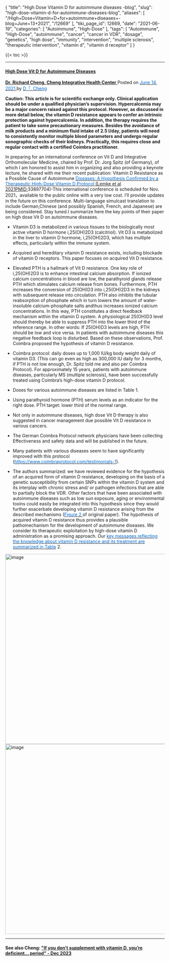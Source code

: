 {
    "title": "High Dose Vitamin D for autoimmune diseases -blog",
    "slug": "high-dose-vitamin-d-for-autoimmune-diseases-blog",
    "aliases": [
        "/High+Dose+Vitamin+D+for+autoimmune+diseases+-blog+June+13+2021",
        "/12669"
    ],
    "tiki_page_id": 12669,
    "date": "2021-06-19",
    "categories": [
        "Autoimmune",
        "High-Dose"
    ],
    "tags": [
        "Autoimmune",
        "High-Dose",
        "autoimmune",
        "cancer",
        "cancer in VDR",
        "dosage",
        "genetics",
        "high dose",
        "immunity",
        "intervention",
        "multiple sclerosis",
        "therapeutic intervention",
        "vitamin d",
        "vitamin d receptor"
    ]
}


{{< toc >}}

---

#### [High Dose Vit D for Autoimmune Diseases](https://www.drwlc.com/blog/2021/06/14/high-dose-vit-d-for-autoimmune-diseases/)

[ **Dr. Richard Cheng, Cheng Integrative Health Center** ](https://www.drwlc.com/blog/)Posted on [<span style="color:#0066cc;">June 14, 2021 </span>](https://www.drwlc.com/blog/2021/06/14/high-dose-vit-d-for-autoimmune-diseases/)by [<span style="color:#0066cc;">D</span><span style="color:#0066cc;">「</span><span style="color:#0066cc;">. Cheng</span>](https://www.drwlc.com/blog/author/drwlc-admin/)

 **Caution: This article is for scientific exchange only. Clinical application should be under a qualified physician’s supervision. Hypercalcemia may be a major concern raised against this protocol. However, as discussed in more detail below, the vitamin D resistance appears to confer an intrinsic protection against hypercalcemia. In addition, the therapy requires the patient to take some precautionary measures. Besides the avoidance of milk products and a minimum fluid intake of 2.5 l/day, patients will need to consistently monitor multiple blood parameters and undergo regular sonographic checks of their kidneys. Practically, this requires close and regular contact with a certified Coimbra practitioner.** 

In preparing for an international conference on Vit D and Integrative Orthomolecular Medicine, chaired by Prof. Dr. Jorg Spitz (of Germany), of which I am honored to assist him in organizing and also providing a keynote lecture, he shared with me their recent publication: Vitamin D Resistance as a Possible Cause of Autoimmune [<span style="color:#0066cc;">Diseases: A Hypothesis Confirmed by a Therapeutic High-Dose Vitamin D Protocol </span>(Lemke et al 2021PMID:](https://www.frontiersin.org/articles/10.3389/fimmu.2021.655739/full#f2)33897704)-This international conference is scheduled for Nov. 2021，available to the public online with a very low cost. I’ll provide updates in the future on this conference. Multi-language simulcast translation to include German,Chinese (and possibly Spanish, French, and Japanese) are being considered. Stay tuned.I summarize here the key points of their paper on high dose Vit D on autoimmune diseases.

* Vitamin D3 is metabolized in various tissues to the biologically most active vitamin D hormone i,25(OH)2D3 (calcitriol). Vit D3 is metabolized in the liver to vitamin D hormone, i,25(OH)2D3, which has multiple effects, particularly within the immune system.

* Acquired and hereditary vitamin D resistance exists, including blockade of vitamin D receptors. This paper focuses on acquired Vit D resistance.

* Elevated PTH is a hallmark of Vit D resistance. One key role of i,25(OH)2D3 is to enhance intestinal calcium absorption. If ionized calcium concentrations in blood are low, the parathyroid glands release PTH which stimulates calcium release from bones. Furthermore, PTH increases the conversion of 25(OH)D3 into i,25(OH)2D3 in the kidneys with subsequent release into circulation. PTH also inhibits the tubular reabsorption of phosphate which in turn lowers the amount of water-insoluble calcium-phosphate salts andthus increases ionized calcium concentrations. In this way, PTH constitutes a direct feedback mechanism within the vitamin D system. A physiological 25(OH)D3 level should thereby be able to suppress PTH into the lower third of the reference range. In other words: If 25(OH)D3 levels are high, PTH should be low and vice versa. In patients with autoimmune diseases this negative feedback loop is disturbed. Based on these observations, Prof. Coimbra proposed the hypothesis of vitamin D resistance.

* Coimbra protocol: daily doses up to 1,000 IU/kg body weight daily of vitamin D3. (This can go even as high as 300,000 IU daily for 3 months, if PTH is not low enough, Dr. Spitz told me and also per Coimbra Protocol). For approximately 15 years, patients with autoimmune diseases, particularly MS (multiple sclerosis), have been successfully treated using Coimbra’s high-dose vitamin D protocol.

* Doses for various autoimmune diseases are listed in Table 1.

* Using parathyroid hormone (PTH) serum levels as an indicator for the right dose. PTH target: lower third of the normal range.

* Not only in autoimmune diseases, high dose Vit D therapy is also suggested in cancer management due possible Vit D resistance in various cancers.

* The German Coimbra Protocol network physicians have been collecting Effectiveness and safety data and will be published in the future.

* Many patients with various diseases seem to have significantly improved with this protocol ([<span style="color:#0066cc;">https://www.coimbraprotocol.com/testimonials-1</span>](https://www.coimbraprotocol.com/testimonials-1)).

* The authors summarized: we have reviewed evidence for the hypothesis of an acquired form of vitamin D resistance, developing on the basis of a genetic susceptibility from certain SNPs within the vitamin D system and its interplay with chronic stress and/ or pathogen infections that are able to partially block the VDR. Other factors that have been associated with autoimmune diseases such as low sun exposure, aging or environmental toxins could easily be integrated into this hypothesis since they would further exacerbate developing vitamin D resistance arising from the described mechanisms ([<span style="color:#0066cc;">Figure 2 </span>](https://www.frontiersin.org/articles/10.3389/fimmu.2021.655739/full#f2)of original paper). The hypothesis of acquired vitamin D resistance thus provides a plausible pathomechanism for the development of autoimmune diseases. We consider its therapeutic exploitation by high-dose vitamin D administration as a promising approach. Our [<span style="color:#0066cc;">key messages reflecting the knowledge about vitamin D resistance and its treatment are summarized in Table</span>](https://www.frontiersin.org/articles/10.3389/fimmu.2021.655739/full#T2) 2.

<img src="https://d1bk1kqxc0sym.cloudfront.net/attachments/jpeg/auto-t1.jpg" alt="image" width="600">

<img src="https://d1bk1kqxc0sym.cloudfront.net/attachments/jpeg/auto-t2.jpg" alt="image" width="600">

---

#### See also Cheng: ["If you don’t supplement with vitamin D, you’re deficient… period" - Dec 2023](/posts/if-you-dont-supplement-with-vitamin-d-youre-deficient-period)